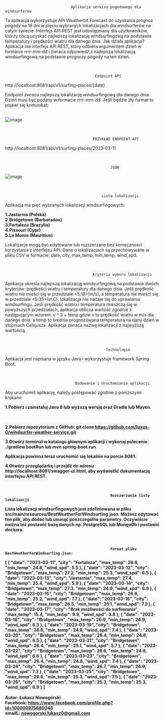                                   Aplikacja serwisu pogodowego dla windsurferów
                                  

Ta aplikacja wykorzystuje API Weatherbit Forecast do uzyskania prognoz pogody na 16 dni w pięciu wybranych lokalizacjach dla windsurferów na całym świecie. Interfejs API REST jest udostępniany dla użytkowników, którzy chcą uzyskać najlepszą lokalizację windsurfingową na podstawie temperatury i prędkości wiatru dla danego dnia.
Jak działa aplikacja?
Aplikacja ma interfejs API REST, który odbiera argumentem dzień w formacie rrrr-mm-dd i zwraca odpowiedź z najlepszą lokalizacją windsurfingową na podstawie prognozy pogody na ten dzień.<br><br><br>


                                             Endpoint API
                                              

http://localhost:8081/api/v1/surfing-places/{date}

Endpoint zwraca najlepszą lokalizację windsurfingową dla danego dnia. Dzień musi być podany w formacie rrrr-mm-dd.
Jeśli będzie zły format to pojawi się komunikat:<br><br>


![image](https://user-images.githubusercontent.com/74199705/224484107-68aa4f6d-1928-448f-b2eb-f439af56f7b7.png)<br><br><br>



                                            PRZYKŁAD ENDPOINT API
                                            
http://localhost:8081/api/v1/surfing-places/2023-03-11<br><br><br>

                                                    JSON
                                                    

![image](https://user-images.githubusercontent.com/74199705/224482127-a474f8d5-490d-4ae3-acfe-06c94d5b0bec.png)<br><br><br>



                                                Lista lokalizacji


Aplikacja ma pięć wybranych lokalizacji windsurfingowych:

<b>1.Jastarnia (Polska)</b><br>
<b>2.Bridgetown (Barbarados)</b><br>
<b>3.Fortaleza (Brazylia)</b><br>
<b>4.Pissouri (Cypr)</b><br>
<b>5.Le Monre (Mauritius)</b><br>

Lokalizacje mogą być edytowane lub rozszerzane bez konieczności korzystania z interfejsu API. Dane o lokalizacjach są przechowywane w pliku CSV w formacie:
date, city, max_temp, min_temp, wind_spd.<br><br><br>



                                            Kryteria wyboru lokalizacji
                                            
Aplikacja określa najlepszą lokalizację windsurfingową na podstawie dwóch kryteriów: prędkości wiatru i temperatury dla danego dnia.
Jeśli prędkość wiatru nie mieści się w przedziale <5;18>(m/s), a temperatura nie mieści się w przedziale <5;35>(st.C), lokalizacja nie nadaje się do uprawiania windsurfingu.
Jeśli prędkość wiatru i temperatura mieszczą się w powyższych przedziałach, aplikacja oblicza wartość zgodnie z następującym wzorem: v * 3 + temp
gdzie v to prędkość wiatru w m/s dla danego dnia, a temp to średnia prognozowana temperatura na dany dzień w stopniach Celsjusza. 
Aplikacja zwraca nazwę lokalizacji z najwyższą wartością.<br><br><br>


                                                  Technologie
                                                  

Aplikacja jest napisana w języku Java i wykorzystuje framework Spring Boot.<br><br><br>



                                    Budowanie i Uruchamianie aplikacji
                                    

Aby uruchomić aplikację, należy postępować zgodnie z poniższymi krokami:


<b>1.Pobierz i zainstaluj Java 8 lub wyższą wersję oraz Gradle lub Maven.<br><br><br>


<b>2.Pobierz repozytorium z GitHub:
git clone https://github.com/luxus-0/windsurfer-weather-service.git</b>


<b>3.Otwórz terminal w katalogu głównym aplikacji i wykonaj polecenie:
./gradlew bootRun
lub
mvn spring-boot:run</b>

Aplikacja powinna teraz uruchomić się lokalnie na porcie 8081.


<b>4.Otwórz przeglądarkę i przejdź do adresu http://localhost:8081/swagger-ui.html, aby wyświetlić dokumentację interfejsu API REST.<br><br><br>
                                                           
                                                        

                                                    Rozszerzanie listy lokalizacji
                                                    

Lista lokalizacji windsurfingowych jest zdefiniowana w pliku src/main/resources/BestWeatherForWindsurfing.json. Możesz edytować ten plik, aby dodać lub usunąć poszczególne parametry.
Oczywiście można też postawić bazę danych np: PostgreSQL lub MongoDb i postawić dockera.<br><br><br>


                                                  
                                                    Format pliku BestWeatherForWindsurfing.json:


  [
  {
    "date": "2023-03-11",
    "city": "Fortaleza",
    "max_temp": 26.6,
    "min_temp": 24.8,
    "wind_spd": 5.5
  },
  {
    "date": "2023-03-12",
    "city": "Bridgetown",
    "max_temp": 27.2,
    "min_temp": 25.3,
    "wind_spd": 6.5
  },
  {
    "date": "2023-03-13",
    "city": "Jastarnia",
    "max_temp": 27.4,
    "min_temp": 25.4,
    "wind_spd": 5.9
  },
  {
    "date": "2023-03-14",
    "city": "Bridgetown",
    "max_temp": 27.3,
    "min_temp": 24.9,
    "wind_spd": 6.9
  },
  {
    "date": "2023-03-15",
    "city": "Bridgetown",
    "max_temp": 26.9,
    "min_temp": 25.2,
    "wind_spd": 7.7
  },
  {
    "date": "2023-03-16",
    "city": "Bridgetown",
    "max_temp": 26.5,
    "min_temp": 25.1,
    "wind_spd": 7.3
  },
  {
    "date": "2023-03-17",
    "city": "Brak możliwości do surfowania",
    "max_temp": 15.4,
    "min_temp": 9.9,
    "wind_spd": 3.8
  },
  {
    "date": "2023-03-18",
    "city": "Bridgetown",
    "max_temp": 26.9,
    "min_temp": 24.9,
    "wind_spd": 6.3
  },
  {
    "date": "2023-03-19",
    "city": "Bridgetown",
    "max_temp": 26.6,
    "min_temp": 24.8,
    "wind_spd": 7.4
  },
  {
    "date": "2023-03-20",
    "city": "Bridgetown",
    "max_temp": 26.4,
    "min_temp": 24.8,
    "wind_spd": 6.5
  },
  {
    "date": "2023-03-21",
    "city": "Bridgetown",
    "max_temp": 26.4,
    "min_temp": 25.1,
    "wind_spd": 5.7
  },
  {
    "date": "2023-03-22",
    "city": "Bridgetown",
    "max_temp": 26.6,
    "min_temp": 24.9,
    "wind_spd": 6.6
  },
  {
    "date": "2023-03-23",
    "city": "Bridgetown",
    "max_temp": 26.4,
    "min_temp": 24.8,
    "wind_spd": 7.4
  },
  {
    "date": "2023-03-24",
    "city": "Bridgetown",
    "max_temp": 26.7,
    "min_temp": 24.9,
    "wind_spd": 7.3
  },
  {
    "date": "2023-03-25",
    "city": "Bridgetown",
    "max_temp": 26.6,
    "min_temp": 25.3,
    "wind_spd": 7.5
  },
  {
    "date": "2023-03-26",
    "city": "Bridgetown",
    "max_temp": 25.3,
    "min_temp": 25.3,
    "wind_spd": 6.9
  }
]
<br><br>
                                                                          Autor: Łukasz Nowogórski<br>
                                                                          Facebook: https://www.facebook.com/profile.php?id=100000975680046<br>
                                                                          emailL: nowogorski.lukasz0@gmail.com<br>
